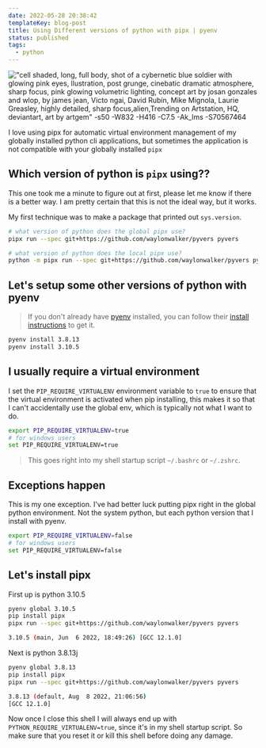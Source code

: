 ```yaml
---
date: 2022-05-28 20:38:42
templateKey: blog-post
title: Using Different versions of python with pipx | pyenv
status: published
tags:
  - python
---
```


!["cell shaded, long, full body, shot of a cybernetic blue soldier with glowing pink eyes, llustration, post grunge, cinebatic dramatic atmosphere, sharp focus, pink glowing volumetric lighting, concept art by josan gonzales and wlop, by james jean, Victo ngai, David Rubín, Mike Mignola, Laurie Greasley, highly detailed, sharp focus,alien,Trending on Artstation, HQ, deviantart, art by artgem" -s50 -W832 -H416 -C7.5 -Ak_lms -S70567464](https://stable-diffusion.waylonwalker.com/000363.70567464.webp)

I love using pipx for automatic virtual environment management of my globally
installed python cli applications, but sometimes the application is not
compatible with your globally installed `pipx`

## Which version of python is `pipx` using??

This one took me a minute to figure out at first, please let me know if there
is a better way. I am pretty certain that this is not the ideal way, but it
works.

My first technique was to make a package that printed out `sys.version`.

```bash
# what version of python does the global pipx use?
pipx run --spec git+https://github.com/waylonwalker/pyvers pyvers

# what version of python does the local pipx use?
python -m pipx run --spec git+https://github.com/waylonwalker/pyvers pyvers
```

## Let's setup some other versions of python with pyenv

> If you don't already have [pyenv](https://github.com/pyenv/pyenv) installed,
> you can follow their [install
> instructions](https://github.com/pyenv/pyenv#installation) to get it.

```bash
pyenv install 3.8.13
pyenv install 3.10.5
```

## I usually require a virtual environment

I set the `PIP_REQUIRE_VIRTUALENV` environment variable to `true` to ensure
that the virtual environment is activated when pip installing, this makes it so
that I can't accidentally use the global env, which is typically not what I
want to do.

```bash
export PIP_REQUIRE_VIRTUALENV=true
# for windows users
set PIP_REQUIRE_VIRTUALENV=true
```

> This goes right into my shell startup script `~/.bashrc` or `~/.zshrc`.

## Exceptions happen

This is my one exception. I've had better luck putting pipx right in the
global python environment. Not the system python, but each python version that
I install with pyenv.

```bash
export PIP_REQUIRE_VIRTUALENV=false
# for windows users
set PIP_REQUIRE_VIRTUALENV=false
```

## Let's install pipx

First up is python 3.10.5

```bash
pyenv global 3.10.5
pip install pipx
pipx run --spec git+https://github.com/waylonwalker/pyvers pyvers

3.10.5 (main, Jun  6 2022, 18:49:26) [GCC 12.1.0]
```

Next is python 3.8.13j

```bash
pyenv global 3.8.13
pip install pipx
pipx run --spec git+https://github.com/waylonwalker/pyvers pyvers

3.8.13 (default, Aug  8 2022, 21:06:56)
[GCC 12.1.0]
```

Now once I close this shell I will always end up with
`PYTHON_REQUIRE_VIRTUALENV=true`, since it's in my shell startup script. So
make sure that you reset it or kill this shell before doing any damage.
